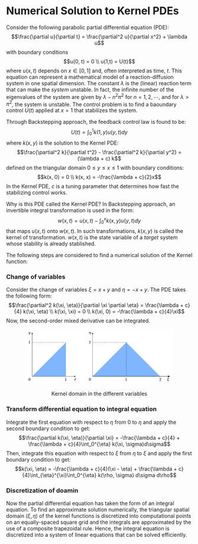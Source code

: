 # Numerical Solution to Kernel PDEs
Consider the following parabolic partial differential equation (PDE):
$$\frac{\partial u}{\partial t} = \frac{\partial^2 u}{\partial x^2} + \lambda u$$
with boundary conditions
$$u(0, t) = 0 \\ u(1,t) = U(t)$$
where $u(x, t)$ depends on $x \in [0, 1]$ and, often interpreted as time, $t$. This equation can represent a mathematical model of a reaction-diffusion system in one spatial dimension. The constant $\lambda$ is the (linear) reaction term that can make the *system* unstable. In fact, the infinite number of the eigenvalues of the system are given by $\lambda - n^2\pi^2$ for $n = 1, 2, \cdots$, and for $\lambda > \pi^2$, the system is unstable. The control problem is to find a baoundary control $U(t)$ applied at $x = 1$ that stabilizes the system.

Through Backstepping approach, the feedback control law is found to be:
$$U(t) = \int_0^1 k(1, y) u(y, t) dy$$
where $k(x, y)$ is the solution to the Kernel PDE:
$$\frac{\partial^2 k}{\partial t^2} - \frac{\partial^2 k}{\partial y^2} = (\lambda + c) k$$
defined on the triangular domain $0 \le y \le x \le 1$ with boundary conditions:
$$k(x, 0) = 0 \\ k(x, x) = -\frac{\lambda + c}{2}x$$
In the Kernel PDE, $c$ is a tuning parameter that determines how fast the stabilizing control works.

Why is this PDE called the Kernel PDE? In Backstepping approach, an invertible integral transformation is used in the form:
$$w(x, t) = u(x, t) - \int_0^x k(x,y)u(y,t)dy$$
that maps $u(x, t)$ onto $w(x, t)$. In such transformations, $k(x,y)$ is called the kernel of transformation. $w(x, t)$ is the state variable of a *target* system whose stability is already stablished.

The following steps are considered to find a numerical solution of the Kernel function:

### Change of variables
Consider the change of variables $\xi = x + y$ and $\eta = -x + y$. The PDE takes the following form:
$$\frac{\partial^2 k(\xi, \eta)}{\partial \xi \partial \eta} = \frac{\lambda + c}{4} k(\xi, \eta) \\ k(\xi, \xi) = 0 \\ k(\xi, 0) = -\frac{\lambda + c}{4}\xi$$
Now, the second-order mixed derivative can be integrated.

<p align="center">
  <img src="Figures/kernel1.png" width="400" alt="Kernel domains"/>
</p>
<p align="center">
  Kernel domain in the different variables
</p>


### Transform differential equation to integral equation
Integrate the first equation with respect to $\eta$ from $0$ to $\eta$ and apply the second boundary condition to get:
$$\frac{\partial k(\xi, \eta)}{\partial \xi} = -\frac{\lambda + c}{4} + \frac{\lambda + c}{4}\int_0^{\eta} k(\xi, \sigma)d\sigma$$
Then, integrate this equation with respect to $\xi$ from $\eta$ to $\xi$ and apply the first boundary condition to get:
$$k(\xi, \eta) = -\frac{\lambda + c}{4}(\xi - \eta) + \frac{\lambda + c}{4}\int_{\eta}^{\xi}\int_0^{\eta} k(\rho, \sigma) d\sigma d\rho$$

### Discretization of doamin
Now the partial differential equation has taken the form of an integral equation. To find an approximate solution numerically, the triangular spatial domain $(\xi, \eta)$ of the kernel functions is discretized into computational points on an equally-spaced square grid and the integrals are approximated by the use of a composite trapezoidal rule. Hence, the integral equation is discretized into a system of linear equations that can be solved efficiently.
